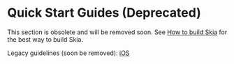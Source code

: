 Quick Start Guides (Deprecated)
===============================

This section is obsolete and will be removed soon.
See [How to build Skia](/user/build) for the best way to build Skia.

Legacy guidelines (soon be removed):  [iOS](/user/quick/ios)
